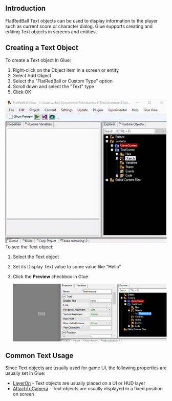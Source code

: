 ## Introduction

FlatRedBall Text objects can be used to display information to the player such as current score or character dialog. Glue supports creating and editing Text objects in screens and entities.

## Creating a Text Object

To create a Text object in Glue:

1.  Right-click on the Object item in a screen or entity
2.  Select Add Object
3.  Select the "FlatRedBall or Custom Type" option
4.  Scroll down and select the "Text" type
5.  Click OK

![AddTextGlue](/media/2016-04-AddTextGlue.gif) To see the Text object:

1.  Select the Text object

2.  Set its Display Text value to some value like "Hello"

3.  Click the **Preview** checkbox in Glue

    ![](/media/2017-02-img_58acb9edc57c5.png)

## Common Text Usage

Since Text objects are usually used for game UI, the following properties are usually set in Glue:

-   [LayerOn](/documentation/tools/glue-reference/objects/layeron.md) - Text objects are usually placed on a UI or HUD layer
-   [AttachToCamera](/documentation/tools/glue-reference/objects/glue-reference-objects-attachtocamera.md) - Text objects are usually displayed in a fixed position on screen

 
